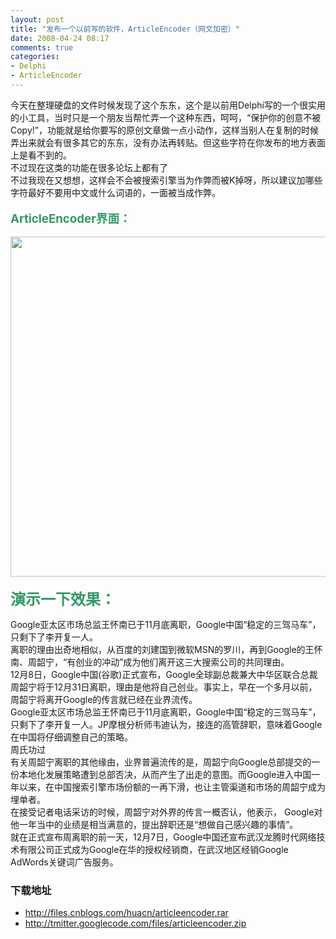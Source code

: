 ```yaml
---
layout: post
title: "发布一个以前写的软件，ArticleEncoder（网文加密）"
date: 2008-04-24 08:17
comments: true
categories: 
- Delphi
- ArticleEncoder
---
```

<p>今天在整理硬盘的文件时候发现了这个东东，这个是以前用Delphi写的一个很实用的小工具，当时只是一个朋友当帮忙弄一个这种东西，呵呵，&ldquo;保护你的创意不被Copy!&rdquo;，功能就是给你要写的原创文章做一点小动作，这样当别人在复制的时候弄出来就会有很多其它的东东，没有办法再转贴。但这些字符在你发布的地方表面上是看不到的。<br />不过现在这类的功能在很多论坛上都有了<br />不过我现在又想想，这样会不会被搜索引擎当为作弊而被K掉呀，所以建议加哪些字符最好不要用中文或什么词语的，一面被当成作弊。<br /><br /><span style="FONT-SIZE: 14pt; COLOR: #339966"><strong>ArticleEncoder界面：<br /></strong></span><br /><img src="http://www.cnblogs.com/images/cnblogs_com/huacn/articleEncoder_en.PNG" border="0" width="676" height="544" /><br /><br /><strong><span style="FONT-SIZE: 18pt; COLOR: #339966">演示一下效果：</span><br /></strong></p>
<p>Google亚太区市场总监王怀南已于11月底离职，Google中国&ldquo;稳定的三驾马车&rdquo;，只剩下了李开复一人。 <span style="font-size: 0px;">）（＠&times;％＆（！&times;＠&hellip;&hellip;％＆（&times;！＠&hellip;&hellip;％（&times;！＠&hellip;&hellip;％（&times;！＠&hellip;&hellip;％（！&times;＠％&hellip;&hellip;&times;＃＆＠（&times;％＆！＠）％（！＠％）！＆＠％（&times;！＆＠）％&times;！＠）％＆！＠&times;％&hellip;&hellip;）！＠（％＆）！＠＆％</span><br /><span style="font-size: 0px;">）（＠&times;％＆（！&times;＠&hellip;&hellip;％＆（&times;！＠&hellip;&hellip;％（&times;！＠&hellip;&hellip;％（&times;！＠&hellip;&hellip;％（！&times;＠％&hellip;&hellip;&times;＃</span><br /> 离职的理由出奇地相似，从百度的刘建国到微软MSN的罗川，再到Google的王怀南、周韶宁，&ldquo;有创业的冲动&rdquo;成为他们离开这三大搜索公司的共同理由。<span style="font-size: 0px;">（！&times;＠&hellip;&hellip;％＆（&times;！＠</span><br /><span style="font-size: 0px;">＠（％＆）！＠＆％！）（＠&times;％＆（！&times;＠&hellip;&hellip;％＆（&times;！＠&hellip;&hellip;％（&times;！＠&hellip;&hellip;％（&times;！＠</span><br /> 12月8日，Google中国(谷歌)正式宣布，Google全球副总裁兼大中华区联合总裁周韶宁将于12月31日离职，理由是他将自己创业。事实上，早在一个多月以前，周韶宁将离开Google的传言就已经在业界流传。<span style="font-size: 0px;">＆！＠）％（！＠％）！＆＠％（&times;！＆＠）</span><br /><span style="font-size: 0px;">（＠&times;％＆（！&times;＠&hellip;&hellip;％＆（&times;！＠&hellip;&hellip;％（&times;！＠&hellip;&hellip;％（&times;！</span><br /> Google亚太区市场总监王怀南已于11月底离职，Google中国&ldquo;稳定的三驾马车&rdquo;，只剩下了李开复一人。JP摩根分析师韦迪认为，接连的高管辞职，意味着Google在中国将仔细调整自己的策略。<span style="font-size: 0px;">＠％（&times;！＆＠）％&times;！＠）％＆！＠&times;％&hellip;&hellip;）！＠（％＆）！＠＆％！）（＠&times;％＆（！&times;＠&hellip;&hellip;％＆（&times;！＠&hellip;&hellip;％（&times;！＠&hellip;&hellip;％（&times;！＠&hellip;&hellip;％（！&times;＠％&hellip;&hellip;&times;＃＆＠（&times;％＆！＠）％（！＠</span><br /><span style="font-size: 0px;">＠％）！＆＠％（&times;！＆＠）％&times;！＠）％＆！＠&times;％&hellip;&hellip;）！＠（％＆）！＠＆％！）（＠&times;％＆（！&times;</span><br /> 周氏功过<span style="font-size: 0px;">！＆＠％（&times;！＆＠）％&times;！＠）％＆！＠&times;％&hellip;&hellip;）！＠（％＆）！＠＆％！）（＠&times;％＆（！&times;＠&hellip;&hellip;％＆（&times;！＠&hellip;&hellip;％（&times;！＠&hellip;&hellip;％</span><br /><span style="font-size: 0px;">％&times;！＠）％＆！＠&times;％&hellip;&hellip;）！＠（％＆）！＠＆％！）（＠&times;％＆（！&times;＠&hellip;</span><br /> 有关周韶宁离职的其他缘由，业界普遍流传的是，周韶宁向Google总部提交的一份本地化发展策略遭到总部否决，从而产生了出走的意图。而Google进入中国一年以来，在中国搜索引擎市场份额的一再下滑，也让主管渠道和市场的周韶宁成为埋单者。<span style="font-size: 0px;">）％&times;！＠）％＆！＠&times;％&hellip;&hellip;）！＠（％＆）！＠＆％！）（＠&times;％＆（！&times;＠&hellip;&hellip;％＆（&times;！＠&hellip;&hellip;％（&times;！＠&hellip;&hellip;％（&times;！＠&hellip;&hellip;％（！&times;＠％&hellip;&hellip;&times;＃＆＠</span><br /><span style="font-size: 0px;">＠％）！＆＠％（&times;！＆＠）％&times;！＠）％＆！＠&times;％&hellip;&hellip;）！＠（％＆）！＠＆％！）（＠&times;％＆（！&times;＠&hellip;&hellip;％＆（&times;！＠</span><br /> 在接受记者电话采访的时候，周韶宁对外界的传言一概否认，他表示， Google对他一年当中的业绩是相当满意的，提出辞职还是&ldquo;想做自己感兴趣的事情&rdquo;。<span style="font-size: 0px;">％＆（&times;！＠&hellip;&hellip;％（&times;！＠&hellip;&hellip;％（&times;！＠&hellip;&hellip;％（！&times;＠％&hellip;&hellip;&times;＃＆＠（&times;％＆！＠）％（！＠％）！＆＠％（</span><br /><span style="font-size: 0px;">！＠％）！＆＠％（&times;！＆＠）％&times;！</span><br /> 就在正式宣布周离职的前一天，12月7日，Google中国还宣布武汉龙腾时代网络技术有限公司正式成为Google在华的授权经销商，在武汉地区经销Google AdWords关键词广告服务。<span style="font-size: 0px;">％（&times;！＠&hellip;&hellip;％（！&times;＠％&hellip;<br /><br /><br />下载地址：&hellip;&times;＃＆＠（&times;％＆！＠）％（！＠％）！＆＠％（&times;！＆＠）％&times;！＠）％＆！＠&times;％&hellip;&hellip;）！＠（％＆）！＠＆％！）（＠&times;％＆（！<br /></span></p>
<h3>下载地址</h3>
<ul>
<li><a href="http://files.cnblogs.com/huacn/articleencoder.rar" target="_blank">http://files.cnblogs.com/huacn/articleencoder.rar</a></li>
<li><a href="http://tmitter.googlecode.com/files/articleencoder.zip" target="_blank">http://tmitter.googlecode.com/files/articleencoder.zip</a></li>
</ul>
<p><span style="font-size: x-small;"><br /></span></p>
